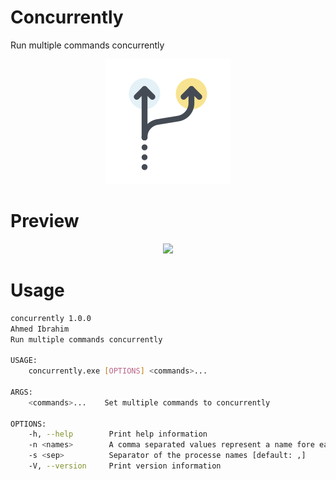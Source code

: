 # Concurrently

Run multiple commands concurrently

<p align="center">
    <img src="./logo.png"/>
</p>

# Preview

<p align="center">
    <img src="./preview.gif"/>
</p>

# Usage

```bash
concurrently 1.0.0
Ahmed Ibrahim
Run multiple commands concurrently

USAGE:
    concurrently.exe [OPTIONS] <commands>...

ARGS:
    <commands>...    Set multiple commands to concurrently

OPTIONS:
    -h, --help        Print help information
    -n <names>        A comma separated values represent a name fore each running process
    -s <sep>          Separator of the processe names [default: ,]
    -V, --version     Print version information
```
